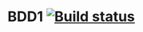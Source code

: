 # BDD1  [![Build status](https://ci.appveyor.com/api/projects/status/iu7btgpho3ijrdt7?svg=true)](https://ci.appveyor.com/project/KaterinaRekiyan/bdd1)
